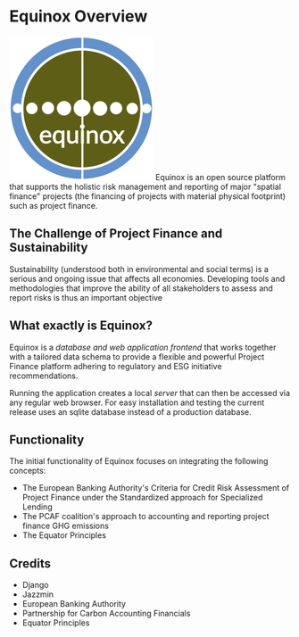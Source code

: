 # Equinox Overview
![Equinox Logo](/docs/source/equinox-logo.png) Equinox is an open source platform that supports the holistic risk management and reporting of major "spatial finance" projects (the financing of projects with material physical footprint) such as project finance.

## The Challenge of Project Finance and Sustainability
Sustainability (understood both in environmental and social terms) is a serious and ongoing issue that affects all economies. Developing tools and methodologies that improve the ability of all stakeholders to assess and report risks is thus an important objective

## What exactly is Equinox?
Equinox is a *database and web application frontend* that works together with a tailored data schema to provide a flexible and powerful Project Finance platform adhering to regulatory and ESG initiative recommendations. 

Running the application creates a local *server* that can then be accessed via any regular web browser. For easy installation and testing the current release uses an sqlite database instead of a production database.

## Functionality

The initial functionality of Equinox focuses on integrating the following concepts:

* The European Banking Authority's Criteria for Credit Risk Assessment of Project Finance under the Standardized approach for Specialized Lending 
* The PCAF coalition's approach to accounting and reporting project finance GHG emissions  
* The Equator Principles


## Credits
* Django
* Jazzmin
* European Banking Authority
* Partnership for Carbon Accounting Financials  
* Equator Principles